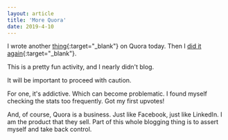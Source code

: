 ```yaml
---
layout: article
title: 'More Quora'
date: 2019-4-10
---
```


I wrote another [thing](https://www.quora.com/Do-scientist-well-know-whats-happening-during-anxiety-in-the-brain/answer/Andy-Trattner){:target="_blank"} on Quora today. Then I [did it again](https://www.quora.com/Why-does-being-a-women-put-you-at-greater-risk-of-having-anxiety/answer/Andy-Trattner){:target="_blank"}.

This is a pretty fun activity, and I nearly didn't blog.

It will be important to proceed with caution.

For one, it's addictive. Which can become problematic. I found myself checking the stats too frequently. Got my first upvotes!

And, of course, Quora is a business. Just like Facebook, just like LinkedIn. I am the product that they sell. Part of this whole blogging thing is to assert myself and take back control.
